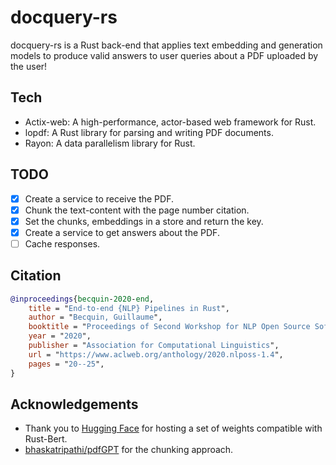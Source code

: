 # docquery-rs
docquery-rs is a Rust back-end that applies text embedding and generation models to produce valid answers to user queries about a PDF uploaded by the user!

## Tech

- Actix-web: A high-performance, actor-based web framework for Rust.
- lopdf: A Rust library for parsing and writing PDF documents.
- Rayon: A data parallelism library for Rust.

## TODO
- [x] Create a service to receive the PDF.
- [x] Chunk the text-content with the page number citation.
- [x] Set the chunks, embeddings in a store and return the key.
- [x] Create a service to get answers about the PDF.
- [ ] Cache responses.

## Citation

```bibtex
@inproceedings{becquin-2020-end,
    title = "End-to-end {NLP} Pipelines in Rust",
    author = "Becquin, Guillaume",
    booktitle = "Proceedings of Second Workshop for NLP Open Source Software (NLP-OSS)",
    year = "2020",
    publisher = "Association for Computational Linguistics",
    url = "https://www.aclweb.org/anthology/2020.nlposs-1.4",
    pages = "20--25",
}
```

## Acknowledgements

* Thank you to [Hugging Face](https://huggingface.co) for hosting a set of weights compatible with Rust-Bert.
* [bhaskatripathi/pdfGPT](https://github.com/bhaskatripathi/pdfGPT) for the chunking approach.
